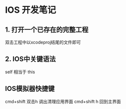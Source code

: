 # IOS 开发笔记

## 1. 打开一个已存在的完整工程

双击工程中以xcodeproj结尾的文件即可

## 2. IOS中关键语法
self 相当于 this

## IOS模拟器快捷键

cmd+shift  双击h 调出清理应用界面
cmd+shift  h 回到主界面